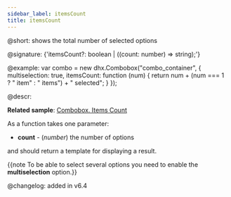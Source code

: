 ```yaml
---
sidebar_label: itemsCount
title: itemsCount
---          
```


@short: shows the total number of selected options

@signature: {'itemsCount?: boolean | ((count: number) => string);'}

@example:
var combo = new dhx.Combobox("combo_container", {
    multiselection: true,
    itemsCount: function (num) {
        return num + (num === 1 ? " item" : " items") + " selected";
    }
});

@descr: 

**Related sample**: [Combobox. Items Count](https://snippet.dhtmlx.com/fw2u2bww)

As a function takes one parameter:

- **count** - (*number*) the number of options

and should return a template for displaying a result.

{{note To be able to select several options you need to enable the **multiselection** option.}}

@changelog: added in v6.4 

[comment]: # (@related: combobox/how_to_start.md#initialize-combobox combobox/configuration.md#number-of-selected-options)
